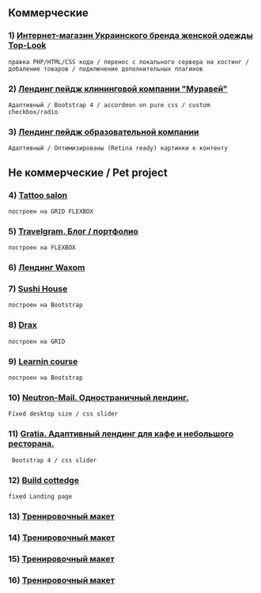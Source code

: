 ## Коммерческие 

### 1) [Интернет-магазин Украинского бренда женской одежды Top-Look](http://top-look.com.ua)
```
правка PHP/HTML/CSS кода / перенос с локального сервера на хостинг / добаление товаров / подключение дополнительных плагинов
```
### 2) [Лендинг пейдж клининговой компании  "Муравей"](https://cyberspacedk.github.io/Clearing-Company-Ant/)
```
Адаптивный / Bootstrap 4 / accordeon on pure css / custom checkbox/radio
```
### 3) [Лендинг пейдж образовательной компании](https://cyberspacedk.github.io/GoIT-Landng/)
```
Адаптивный / Оптимизированы (Retina ready) картинки к контенту
```
## Не коммерческие / Pet project

### 4)  [Tattoo salon](https://cyberspacedk.github.io/Ink-Tattoo/)
```
построен на GRID FLEXBOX
```
### 5)  [Travelgram. Блог / портфолио](https://cyberspacedk.github.io/Travelgram/)
```
построен на FLEXBOX
```
### 6) [Лендинг Waxom](https://cyberspacedk.github.io/Collaborate/index.html)

### 7)  [Sushi House](https://cyberspacedk.github.io/My-old-training-work/sushi-house/)
```
построен на Bootstrap 
```
### 8) [Drax](https://cyberspacedk.github.io/Darx/)
```
построен на GRID
```
### 9)  [Learnin course](https://cyberspacedk.github.io/My-old-training-work/learning-course/)
```
построен на Bootstrap 
```
### 10)  [Neutron-Mail. Одностраничный лендинг.](https://cyberspacedk.github.io/Neutron-Mail/)
```
Fixed desktop size / css slider
```
### 11)  [Gratia. Адаптивный лендинг для кафе и небольшого ресторана.](https://cyberspacedk.github.io/Gratia/)
```
 Bootstrap 4 / css slider 
```
 ### 12)  [Build cottedge](https://cyberspacedk.github.io/My-old-training-work/build-cottedge/)
```
fixed Landing page 
```
### 13) [Тренировочный макет](https://cyberspacedk.github.io/goit-fe-course/module-11/)
### 14) [Тренировочный макет](https://cyberspacedk.github.io/goit-fe-course/module-9/)
### 15) [Тренировочный макет](https://cyberspacedk.github.io/goit-fe-course/module-7/)
### 16) [Тренировочный макет](https://cyberspacedk.github.io/goit-fe-course/module-5/)









 
